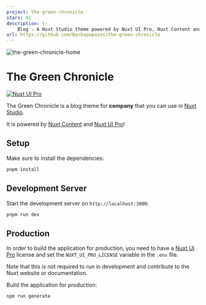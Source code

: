 ```yaml
---
project: the-green-chronicle
stars: 91
description: |-
    Blog - A Nuxt Studio theme powered by Nuxt UI Pro, Nuxt Content and ready for Nuxt Studio
url: https://github.com/Barbapapazes/the-green-chronicle
---
```


![the-green-chronicle-home](https://github.com/Barbapapazes/the-green-chronicle/assets/45267552/d6df661f-1cfc-4f4e-bc0c-d97480d0a885)

# The Green Chronicle

[![Nuxt UI Pro](https://img.shields.io/badge/Made%20with-Nuxt%20UI%20Pro-00DC82?logo=nuxt.js&labelColor=020420)](https://ui.nuxt.com/pro)

The Green Chronicle is a blog theme for **company** that you can use in [Nuxt Studio](https://nuxt.studio).

It is powered by [Nuxt Content](https://content.nuxt.com) and [Nuxt UI Pro](https://ui.nuxt.com/pro)!

## Setup

Make sure to install the dependencies:

```bash
pnpm install
```

## Development Server

Start the development server on `http://localhost:3000`:

```bash
pnpm run dev
```

## Production

In order to build the application for production, you need to have a [Nuxt UI Pro](https://ui.nuxt.com/pro) license and set the `NUXT_UI_PRO_LICENSE` variable in the `.env` file.

Note that this is not required to run in development and contribute to the Nuxt website or documentation.

Build the application for production:

```bash
npm run generate
```

